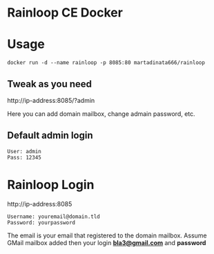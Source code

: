 # Rainloop CE Docker 

# Usage
```
docker run -d --name rainloop -p 8085:80 martadinata666/rainloop
```

## Tweak as you need
http://ip-address:8085/?admin

Here you can add domain mailbox, change admain password, etc.

## Default admin login
```
User: admin
Pass: 12345
```
# Rainloop Login
http://ip-address:8085
```
Username: youremail@domain.tld
Password: yourpassword
```
The email is your email that registered to the domain mailbox. Assume GMail mailbox added then your login **bla3@gmail.com** and **password**
